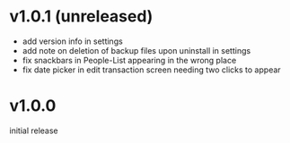# v1.0.1 (unreleased)
- add version info in settings
- add note on deletion of backup files upon uninstall in settings
- fix snackbars in People-List appearing in the wrong place
- fix date picker in edit transaction screen needing two clicks to appear

# v1.0.0
initial release

